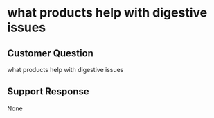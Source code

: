 # what products help with digestive issues

## Customer Question

what products help with digestive issues

## Support Response

None

